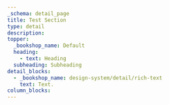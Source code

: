 ```yaml
---
_schema: detail_page
title: Test Section
type: detail
description:
topper:
  _bookshop_name: Default
  heading:
    - text: Heading
  subheading: Subheading
detail_blocks:
  - _bookshop_name: design-system/detail/rich-text
    text: Text.
column_blocks:
---
```

